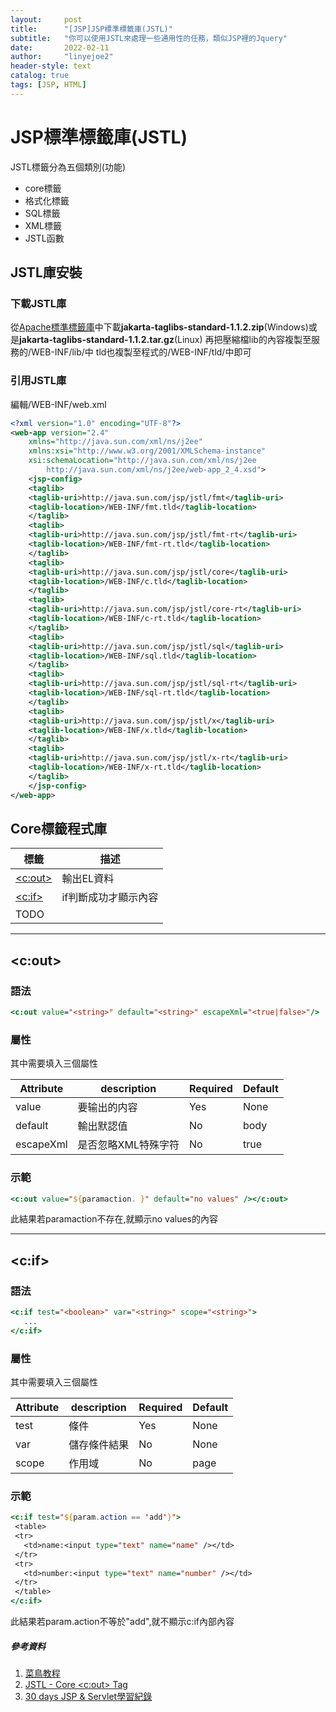 ```yaml
---
layout:     post
title:      "[JSP]JSP標準標籤庫(JSTL)"
subtitle:   "你可以使用JSTL來處理一些通用性的任務，類似JSP裡的Jquery"
date:       2022-02-11
author:     "linyejoe2"
header-style: text
catalog: true
tags: [JSP, HTML]
---
```


#  JSP標準標籤庫(JSTL)

JSTL標籤分為五個類別(功能)
+ core標籤
+ 格式化標籤
+ SQL標籤
+ XML標籤
+ JSTL函數
<!--more-->


## JSTL庫安裝

### 下載JSTL庫
從[Apache標準標籤庫](http://archive.apache.org/dist/jakarta/taglibs/standard/binaries/)中下載**jakarta-taglibs-standard-1.1.2.zip**(Windows)或是**jakarta-taglibs-standard-1.1.2.tar.gz**(Linux)
再把壓縮檔lib的內容複製至服務的/WEB-INF/lib/中
tld也複製至程式的/WEB-INF/tld/中即可

### 引用JSTL庫

編輯/WEB-INF/web.xml 

```xml
<?xml version="1.0" encoding="UTF-8"?>
<web-app version="2.4" 
    xmlns="http://java.sun.com/xml/ns/j2ee" 
    xmlns:xsi="http://www.w3.org/2001/XMLSchema-instance"
    xsi:schemaLocation="http://java.sun.com/xml/ns/j2ee 
        http://java.sun.com/xml/ns/j2ee/web-app_2_4.xsd">
    <jsp-config>
    <taglib>
    <taglib-uri>http://java.sun.com/jsp/jstl/fmt</taglib-uri>
    <taglib-location>/WEB-INF/fmt.tld</taglib-location>
    </taglib>
    <taglib>
    <taglib-uri>http://java.sun.com/jsp/jstl/fmt-rt</taglib-uri>
    <taglib-location>/WEB-INF/fmt-rt.tld</taglib-location>
    </taglib>
    <taglib>
    <taglib-uri>http://java.sun.com/jsp/jstl/core</taglib-uri>
    <taglib-location>/WEB-INF/c.tld</taglib-location>
    </taglib>
    <taglib>
    <taglib-uri>http://java.sun.com/jsp/jstl/core-rt</taglib-uri>
    <taglib-location>/WEB-INF/c-rt.tld</taglib-location>
    </taglib>
    <taglib>
    <taglib-uri>http://java.sun.com/jsp/jstl/sql</taglib-uri>
    <taglib-location>/WEB-INF/sql.tld</taglib-location>
    </taglib>
    <taglib>
    <taglib-uri>http://java.sun.com/jsp/jstl/sql-rt</taglib-uri>
    <taglib-location>/WEB-INF/sql-rt.tld</taglib-location>
    </taglib>
    <taglib>
    <taglib-uri>http://java.sun.com/jsp/jstl/x</taglib-uri>
    <taglib-location>/WEB-INF/x.tld</taglib-location>
    </taglib>
    <taglib>
    <taglib-uri>http://java.sun.com/jsp/jstl/x-rt</taglib-uri>
    <taglib-location>/WEB-INF/x-rt.tld</taglib-location>
    </taglib>
    </jsp-config>
</web-app>
```

## Core標籤程式庫

|標籤|描述|
|---|---|
|[<c:out>](#lt-c-out-gt)|輸出EL資料|
|[<c:if>](#lt-c-if-gt)|if判斷成功才顯示內容|
|TODO||

--------------------------------

## <c:out>

### 語法
```jsp
<c:out value="<string>" default="<string>" escapeXml="<true|false>"/>
```

### 屬性
其中需要填入三個屬性

|Attribute|description|Required|Default|
|-|-|-|-|
|value|要输出的内容|Yes|None|
|default|輸出默認值|No|body|
|escapeXml|是否忽略XML特殊字符|No|true|

### 示範
```jsp
<c:out value="${paramaction. }" default="no values" /></c:out>
```
此結果若paramaction不存在,就顯示no values的內容

--------------------------------

## <c:if>

### 語法
```jsp
<c:if test="<boolean>" var="<string>" scope="<string>">
   ...
</c:if>
```

### 屬性
其中需要填入三個屬性

|Attribute|description|Required|Default|
|-|-|-|-|
|test|條件|Yes|None|
|var|儲存條件結果|No|None|
|scope|作用域|No|page|

### 示範
```jsp
<c:if test="${param.action == 'add'}">
 <table>
 <tr>
   <td>name:<input type="text" name="name" /></td>
 </tr>
 <tr>
   <td>number:<input type="text" name="number" /></td>
 </tr>
 </table>
</c:if>
```
此結果若param.action不等於"add",就不顯示c:if內部內容

##### 參考資料
1. [菜鳥教程](https://www.runoob.com/jsp/jsp-jstl.html)
2. [JSTL - Core <c:out> Tag](https://www.tutorialspoint.com/jsp/jstl_core_out_tag.htm)
3. [30 days JSP & Servlet學習紀錄](https://ithelp.ithome.com.tw/articles/10186941)